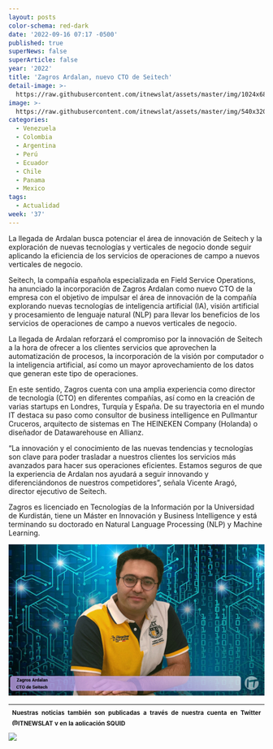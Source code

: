 ```yaml
---
layout: posts
color-schema: red-dark
date: '2022-09-16 07:17 -0500'
published: true
superNews: false
superArticle: false
year: '2022'
title: 'Zagros Ardalan, nuevo CTO de Seitech'
detail-image: >-
  https://raw.githubusercontent.com/itnewslat/assets/master/img/1024x680/Zagros-Ardalan-g.jpg
image: >-
  https://raw.githubusercontent.com/itnewslat/assets/master/img/540x320/Zagros-Ardalan-p.jpg
categories:
  - Venezuela
  - Colombia
  - Argentina
  - Perú
  - Ecuador
  - Chile
  - Panama
  - Mexico
tags:
  - Actualidad
week: '37'
---
```

La llegada de Ardalan busca potenciar el área de innovación de Seitech y la exploración de nuevas tecnologías y verticales de negocio donde seguir aplicando la eficiencia de los servicios de operaciones de campo a nuevos verticales de negocio.

Seitech, la compañía española especializada en Field Service Operations, ha anunciado la incorporación de Zagros Ardalan como nuevo CTO de la empresa con el objetivo de impulsar el área de innovación de la compañía explorando nuevas tecnologías de inteligencia artificial (IA), visión artificial y procesamiento de lenguaje natural (NLP) para llevar los beneficios de los servicios de operaciones de campo a nuevos verticales de negocio.

La llegada de Ardalan reforzará el compromiso por la innovación de Seitech a la hora de ofrecer a los clientes servicios que aprovechen la automatización de procesos, la incorporación de la visión por computador o la inteligencia artificial, así como un mayor aprovechamiento de los datos que generan este tipo de operaciones.

En este sentido, Zagros cuenta con una amplia experiencia como director de tecnología (CTO) en diferentes compañías, así como en la creación de varias startups en Londres, Turquía y España. De su trayectoria en el mundo IT destaca su paso como consultor de business intelligence en Pullmantur Cruceros, arquitecto de sistemas en The HEINEKEN Company (Holanda) o diseñador de Datawarehouse en Allianz.

“La innovación y el conocimiento de las nuevas tendencias y tecnologías son clave para poder trasladar a nuestros clientes los servicios más avanzados para hacer sus operaciones eficientes. Estamos seguros de que la experiencia de Ardalan nos ayudará a seguir innovando y diferenciándonos de nuestros competidores”, señala Vicente Aragó, director ejecutivo de Seitech.

Zagros es licenciado en Tecnologías de la Información por la Universidad de Kurdistán, tiene un Máster en Innovación y Business Intelligence y está terminando su doctorado en Natural Language Processing (NLP) y Machine Learning.

![](https://raw.githubusercontent.com/itnewslat/assets/master/img/540x320/Zagros-Ardalan-p.jpg)

<table style="height: 42px;" width="569">
<tbody>
<tr>
<td style="text-align: justify;"><sub><strong>Nuestras noticias también son publicadas a través de nuestra cuenta en Twitter <a href="https://twitter.com/itnewslat?lang=es">@ITNEWSLAT</a> y en la aplicación <a href="https://squidapp.co/en/">SQUID</a></strong></sub></td>
</tr>
</tbody>
</table>

<img src="https://tracker.metricool.com/c3po.jpg?hash=56f88a41e39ab42c063cc51676587a04"/>